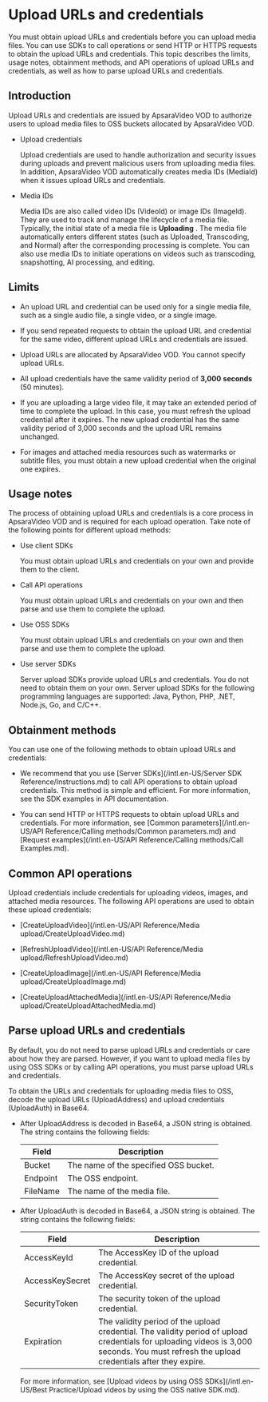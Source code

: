 Upload URLs and credentials 
================================================

You must obtain upload URLs and credentials before you can upload media files. You can use SDKs to call operations or send HTTP or HTTPS requests to obtain the upload URLs and credentials. This topic describes the limits, usage notes, obtainment methods, and API operations of upload URLs and credentials, as well as how to parse upload URLs and credentials.

Introduction 
---------------------------------

Upload URLs and credentials are issued by ApsaraVideo VOD to authorize users to upload media files to OSS buckets allocated by ApsaraVideo VOD.

* Upload credentials

  Upload credentials are used to handle authorization and security issues during uploads and prevent malicious users from uploading media files. In addition, ApsaraVideo VOD automatically creates media IDs (MediaId) when it issues upload URLs and credentials.
  




<!-- -->

* Media IDs

  Media IDs are also called video IDs (VideoId) or image IDs (ImageId). They are used to track and manage the lifecycle of a media file. Typically, the initial state of a media file is **Uploading** . The media file automatically enters different states (such as Uploaded, Transcoding, and Normal) after the corresponding processing is complete. You can also use media IDs to initiate operations on videos such as transcoding, snapshotting, AI processing, and editing.
  




Limits 
---------------------------

* An upload URL and credential can be used only for a single media file, such as a single audio file, a single video, or a single image.

  

* If you send repeated requests to obtain the upload URL and credential for the same video, different upload URLs and credentials are issued.

  

* Upload URLs are allocated by ApsaraVideo VOD. You cannot specify upload URLs.

  

* All upload credentials have the same validity period of **3,000** **seconds** (50 minutes).

  

* If you are uploading a large video file, it may take an extended period of time to complete the upload. In this case, you must refresh the upload credential after it expires. The new upload credential has the same validity period of 3,000 seconds and the upload URL remains unchanged.

  

* For images and attached media resources such as watermarks or subtitle files, you must obtain a new upload credential when the original one expires.

  




Usage notes 
--------------------------------

The process of obtaining upload URLs and credentials is a core process in ApsaraVideo VOD and is required for each upload operation. Take note of the following points for different upload methods:

* Use client SDKs

  You must obtain upload URLs and credentials on your own and provide them to the client.
  

* Call API operations

  You must obtain upload URLs and credentials on your own and then parse and use them to complete the upload.
  

* Use OSS SDKs

  You must obtain upload URLs and credentials on your own and then parse and use them to complete the upload.
  

* Use server SDKs

  Server upload SDKs provide upload URLs and credentials. You do not need to obtain them on your own. Server upload SDKs for the following programming languages are supported: Java, Python, PHP, .NET, Node.js, Go, and C/C++.
  




Obtainment methods 
---------------------------------------

You can use one of the following methods to obtain upload URLs and credentials:

* We recommend that you use [Server SDKs](/intl.en-US/Server SDK Reference/Instructions.md) to call API operations to obtain upload credentials. This method is simple and efficient. For more information, see the SDK examples in API documentation.

  

* You can send HTTP or HTTPS requests to obtain upload URLs and credentials. For more information, see [Common parameters](/intl.en-US/API Reference/Calling methods/Common parameters.md) and [Request examples](/intl.en-US/API Reference/Calling methods/Call Examples.md).

  




Common API operations 
------------------------------------------

Upload credentials include credentials for uploading videos, images, and attached media resources. The following API operations are used to obtain these upload credentials:

* [CreateUploadVideo](/intl.en-US/API Reference/Media upload/CreateUploadVideo.md)

  

* [RefreshUploadVideo](/intl.en-US/API Reference/Media upload/RefreshUploadVideo.md)

  

* [CreateUploadImage](/intl.en-US/API Reference/Media upload/CreateUploadImage.md)

  

* [CreateUploadAttachedMedia](/intl.en-US/API Reference/Media upload/CreateUploadAttachedMedia.md)

  




Parse upload URLs and credentials 
------------------------------------------------------

By default, you do not need to parse upload URLs and credentials or care about how they are parsed. However, if you want to upload media files by using OSS SDKs or by calling API operations, you must parse upload URLs and credentials.

To obtain the URLs and credentials for uploading media files to OSS, decode the upload URLs (UploadAddress) and upload credentials (UploadAuth) in Base64.

* After UploadAddress is decoded in Base64, a JSON string is obtained. The string contains the following fields:

  

  |  Field   |              Description              |
  |----------|---------------------------------------|
  | Bucket   | The name of the specified OSS bucket. |
  | Endpoint | The OSS endpoint.                     |
  | FileName | The name of the media file.           |

  

* After UploadAuth is decoded in Base64, a JSON string is obtained. The string contains the following fields:

  

  |      Field      |                                                                                        Description                                                                                        |
  |-----------------|-------------------------------------------------------------------------------------------------------------------------------------------------------------------------------------------|
  | AccessKeyId     | The AccessKey ID of the upload credential.                                                                                                                                                |
  | AccessKeySecret | The AccessKey secret of the upload credential.                                                                                                                                            |
  | SecurityToken   | The security token of the upload credential.                                                                                                                                              |
  | Expiration      | The validity period of the upload credential. The validity period of upload credentials for uploading videos is 3,000 seconds. You must refresh the upload credentials after they expire. |

  

  For more information, see [Upload videos by using OSS SDKs](/intl.en-US/Best Practice/Upload videos by using the OSS native SDK.md).
  




